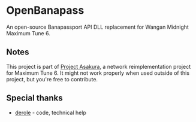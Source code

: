 # OpenBanapass
An open-source Banapassport API DLL replacement for Wangan Midnight Maximum Tune 6.

## Notes
This project is part of [Project Asakura](https://github.com/ProjectAsakura), a network reimplementation project for Maximum Tune 6.
It might not work properly when used outside of this project, but you're free to contribute.

## Special thanks
 - [derole](https://derole.co.uk) - code, technical help